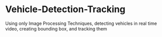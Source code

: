# Vehicle-Detection-Tracking
Using only Image Processing Techniques, detecting vehicles in real time video, creating bounding box, and tracking them
